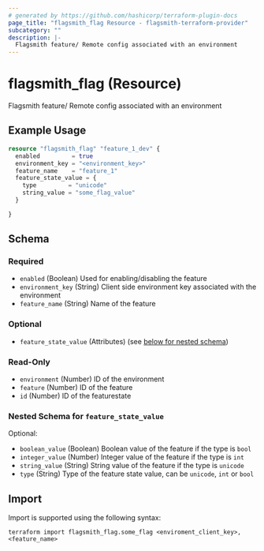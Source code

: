 ```yaml
---
# generated by https://github.com/hashicorp/terraform-plugin-docs
page_title: "flagsmith_flag Resource - flagsmith-terraform-provider"
subcategory: ""
description: |-
  Flagsmith feature/ Remote config associated with an environment
---
```


# flagsmith_flag (Resource)

Flagsmith feature/ Remote config associated with an environment

## Example Usage

```terraform
resource "flagsmith_flag" "feature_1_dev" {
  enabled         = true
  environment_key = "<environment_key>"
  feature_name    = "feature_1"
  feature_state_value = {
    type         = "unicode"
    string_value = "some_flag_value"
  }

}
```

<!-- schema generated by tfplugindocs -->
## Schema

### Required

- `enabled` (Boolean) Used for enabling/disabling the feature
- `environment_key` (String) Client side environment key associated with the environment
- `feature_name` (String) Name of the feature

### Optional

- `feature_state_value` (Attributes) (see [below for nested schema](#nestedatt--feature_state_value))

### Read-Only

- `environment` (Number) ID of the environment
- `feature` (Number) ID of the feature
- `id` (Number) ID of the featurestate

<a id="nestedatt--feature_state_value"></a>
### Nested Schema for `feature_state_value`

Optional:

- `boolean_value` (Boolean) Boolean value of the feature if the type is `bool`
- `integer_value` (Number) Integer value of the feature if the type is `int`
- `string_value` (String) String value of the feature if the type is `unicode`
- `type` (String) Type of the feature state value, can be `unicode`, `int` or `bool`

## Import

Import is supported using the following syntax:

```shell
terraform import flagsmith_flag.some_flag <enviroment_client_key>,<feature_name>
```
